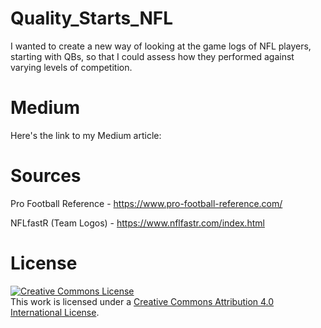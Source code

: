# Quality_Starts_NFL

I wanted to create a new way of looking at the game logs of NFL players, starting with QBs, so that I could assess how they performed against varying levels of competition. 

# Medium

Here's the link to my Medium article:

# Sources

Pro Football Reference - https://www.pro-football-reference.com/

NFLfastR (Team Logos) - https://www.nflfastr.com/index.html

# License

<a rel="license" href="http://creativecommons.org/licenses/by/4.0/"><img alt="Creative Commons License" style="border-width:0" src="https://i.creativecommons.org/l/by/4.0/88x31.png" /></a><br />This work is licensed under a <a rel="license" href="http://creativecommons.org/licenses/by/4.0/">Creative Commons Attribution 4.0 International License</a>.
